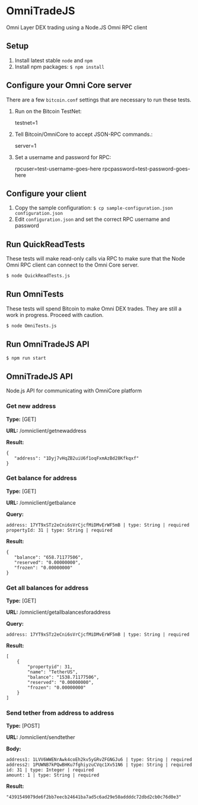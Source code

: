 # OmniTradeJS

Omni Layer DEX trading using a Node.JS Omni RPC client

## Setup

1. Install latest stable `node` and `npm`
1. Install npm packages: `$ npm install`

## Configure your Omni Core server

There are a few `bitcoin.conf` settings that are necessary to run these tests.

1. Run on the Bitcoin TestNet:

     testnet=1


1. Tell Bitcoin/OmniCore to accept JSON-RPC commands.:

    server=1

1. Set a username and password for RPC:

    rpcuser=test-username-goes-here
    rpcpassword=test-password-goes-here



## Configure your client

1. Copy the sample configuration: `$ cp sample-configuration.json configuration.json`
1. Edit `configuration.json` and set the correct RPC username and password

## Run QuickReadTests

These tests will make read-only calls via RPC to make sure that the Node Omni RPC client can
connect to the Omni Core server.

```sh
$ node QuickReadTests.js
```

## Run OmniTests

These tests will spend Bitcoin to make Omni DEX trades. They are still a work in progress. Proceed
with caution.

```sh
$ node OmniTests.js
```

## Run OmniTradeJS API ##
```sh
$ npm run start
```


## OmniTradeJS API

Node.js API for communicating with OmniCore platform

### Get new address

**Type:** [GET]

**URL:** /omniclient/getnewaddress

**Result:**
           
    { 
       "address": "1Dyj7vHqZB2uiU6f1oqFxmAzBd28Kfkqxf"
    }

### Get balance for address

**Type:** [GET]

**URL:** /omniclient/getbalance

**Query:**

    address: 17YT9xSTz2eCni6sVrCjcfMiDMvErWF5mB | type: String | required
    propertyId: 31 | type: String | required

**Result:**

    {
       "balance": "658.71177506",
       "reserved": "0.00000000",
       "frozen": "0.00000000"
    }
  
### Get all balances for address

**Type:** [GET]

**URL:** /omniclient/getallbalancesforaddress

**Query:**

    address: 17YT9xSTz2eCni6sVrCjcfMiDMvErWF5mB | type: String | required

**Result:**

    [
        {
            "propertyid": 31,
            "name": "TetherUS",
            "balance": "1538.71177506",
            "reserved": "0.00000000",
            "frozen": "0.00000000"
        }
    ]
  
### Send tether from address to address

**Type:** [POST]

**URL:** /omniclient/sendtether

**Body:**

    address1: 1LVV6WWENrAwk4coEh2kv5yGRvZFGNGJu6 | type: String | required
    address2: 1PUWNB7kPQwBHKu7fghiyzuCVqc1Xv51N6 | type: String | required
    id: 31 | type: Integer | required
    amount: 1 | type: String | required

**Result:**

    "4391549079de6f2bb7eecb24641ba7ad5c6ad29e50addddc72dbd2cb0c76d0e3"
